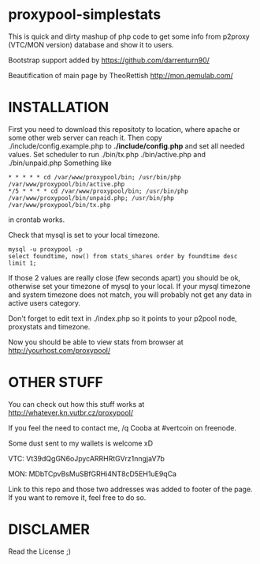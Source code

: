 proxypool-simplestats
=====================

This is quick and dirty mashup of php code to get some info from p2proxy (VTC/MON version) database and show it to users.

Bootstrap support added by https://github.com/darrenturn90/

Beautification of main page by TheoRettish http://mon.qemulab.com/


INSTALLATION
===========

First you need to download this repositoty to location, where apache or some other web server can reach it. Then copy ./include/config.example.php to **./include/config.php** and set all needed values.
Set scheduler to run ./bin/tx.php ./bin/active.php and ./bin/unpaid.php
Something like

```
* * * * * cd /var/www/proxypool/bin; /usr/bin/php /var/www/proxypool/bin/active.php
*/5 * * * * cd /var/www/proxypool/bin; /usr/bin/php /var/www/proxypool/bin/unpaid.php; /usr/bin/php /var/www/proxypool/bin/tx.php
```

in crontab works.

Check that mysql is set to your local timezone.

```
mysql -u proxypool -p
select foundtime, now() from stats_shares order by foundtime desc limit 1;
```

If those 2 values are really close (few seconds apart) you should be ok, otherwise set your timezone of mysql to your local. If your mysql timezone and system timezone does not match, you will probably not get any data in active users category.

Don't forget to edit text in ./index.php so it points to your p2pool node, proxystats and timezone.

Now you should be able to view stats from browser at http://yourhost.com/proxypool/


OTHER STUFF
===========

You can check out how this stuff works at http://whatever.kn.vutbr.cz/proxypool/

If you feel the need to contact me, /q Cooba at #vertcoin on freenode.

Some dust sent to my wallets is welcome xD

VTC: Vt39dQgGN6oJpycARRHRtGVrz1nngjaV7b

MON: MDbTCpvBsMuSBfGRHi4NT8cD5EH1uE9qCa

Link to this repo and those two addresses was added to footer of the page. If you want to remove it, feel free to do so.

DISCLAMER
=========

Read the License ;) 
